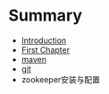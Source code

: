 # Summary

* [Introduction](README.md)
* [First Chapter](chapter1.md)
* [maven](maven.md)
* [git](git.md)
* zookeeper安装与配置

